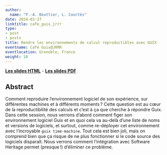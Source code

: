 ```yaml
---
author:
  name: "P.-A. Bouttier, L. Courtès"
date: 2024-03-27
linktitle: cafe_guix_jrrr
type:
- post
- posts
title: Rendre les environnements de calcul reproductibles avec GUIX
eventname: Café Guix@JRRR
eventlocation: Grenoble, France
weight: 10
---
```


[**Les slides HTML**](/talks/cafe_guix_jrrr.html) - [**Les slides PDF**](/talks/cafe_guix_jrrr.pdf)

## Abstract

Comment reproduire l’environnement logiciel de son expérience, sur différentes machines et à différents moments ?  Cette question est au cœur de la reproductibilité des calculs et c’est à ça que cherche à répondre Guix.  Dans cette session, nous verrons d’abord comment figer son environnement logiciel Guix et en quoi cela va au-delà d’une liste de noms et versions de logiciels, et surtout, comme re-déployer cet environnement avec l’incroyable `guix time-machine`.  Tout cela est bien joli, mais on comprend bien que ça risque de ne plus fonctionner si le code source des logiciels disparaît.  Nous verrons comment l’intégration avec Software Heritage permet (presque !) d’éliminer ce problème.

